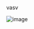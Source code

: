 vasv

![image](https://user-images.githubusercontent.com/66969681/123515051-a58e7980-d6b3-11eb-95f7-013a5b9a509f.png)
